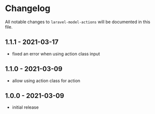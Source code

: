 # Changelog

All notable changes to `laravel-model-actions` will be documented in this file.

## 1.1.1 - 2021-03-17

- fixed an error when using action class input

## 1.1.0 - 2021-03-09

- allow using action class for action

## 1.0.0 - 2021-03-09

- initial release
